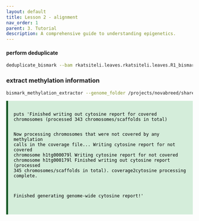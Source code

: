 ```yaml
---
layout: default
title: Lesson 2 - alignment
nav_order: 1
parent: 3. Tutorial
description: A comprehensive guide to understanding epigenetics.
---
```


#### perform deduplicate 
```bash
deduplicate_bismark --bam rkatsiteli.leaves.rkatsiteli.leaves.R1_bismark_bt2_pe.bam
```


### extract methylation information 
```bash
bismark_methylation_extractor --genome_folder /projects/novabreed/share/gmagris/collaboration/lezioni/2024/EEA/reference/ -p --bedGraph --cytosine_report --CX_context --multicore 1 --gzip rkatsiteli.leaves.rkatsiteli.leaves.R1_bismark_bt2_pe.deduplicated.bam
```
<div style="background-color: #d4edda; color: black; padding: 15px; border-left: 5px solid #155724; margin-bottom: 20px;word-wrap: break-word; overflow-wrap: break-word; white-space: normal;">
  <pre><code>puts 'Finished writing out cytosine report for covered chromosomes (processed 343 chromosomes/scaffolds in total)

Now processing chromosomes that were not covered by any methylation calls in the coverage file...
Writing cytosine report for not covered chromosome h1tg000079l
Writing cytosine report for not covered chromosome h1tg000179l
Finished writing out cytosine report (processed 345 chromosomes/scaffolds in total). coverage2cytosine processing complete.


Finished generating genome-wide cytosine report!'</code></pre>
</div>


